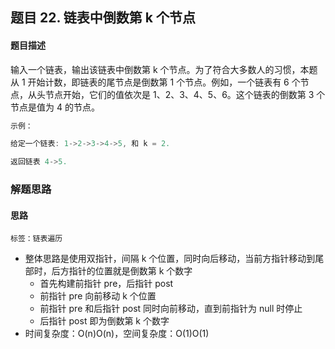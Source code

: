 ## 题目 22. 链表中倒数第 k 个节点
#### 题目描述
输入一个链表，输出该链表中倒数第 k 个节点。为了符合大多数人的习惯，本题从 1 开始计数，即链表的尾节点是倒数第 1 个节点。例如，一个链表有 6 个节点，从头节点开始，它们的值依次是 1、2、3、4、5、6。这个链表的倒数第 3 个节点是值为 4 的节点。

``` js
示例：

给定一个链表: 1->2->3->4->5, 和 k = 2.

返回链表 4->5.
```
### 解题思路
  
#### 思路
`标签：链表遍历`
- 整体思路是使用双指针，间隔 k 个位置，同时向后移动，当前方指针移动到尾部时，后方指针的位置就是倒数第 k 个数字
  - 首先构建前指针 pre，后指针 post
  - 前指针 pre 向前移动 k 个位置
  - 前指针 pre 和后指针 post 同时向前移动，直到前指针为 null 时停止
  - 后指针 post 即为倒数第 k 个数字
- 时间复杂度：O(n)O(n)，空间复杂度：O(1)O(1)

